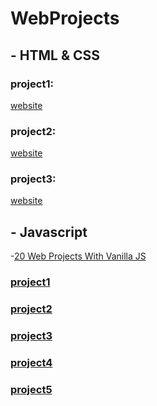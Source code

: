 # WebProjects
<!-- web projects -->

## - HTML & CSS

### project1:
<!-- [Repo](https://github.com/SaadMu7ammad/template1_ElzeroWebSchool)<br> -->
[website](https://saadmu7ammad.github.io/template1_ElzeroWebSchool/#portfolio)


### project2:
<!-- [Repo](https://github.com/SaadMu7ammad/template2_ElzeroWebSchool)<br> -->
[website](https://saadmu7ammad.github.io/template2_ElzeroWebSchool/)


### project3:
<!-- [repo](https://github.com/SaadMu7ammad/project3-appie)<br> -->
[website](https://saadmu7ammad.github.io/project3-appie/)


## - Javascript
-[20 Web Projects With Vanilla JS](https://github.com/SaadMu7ammad/20Projects_js)

### [project1](https://saadmu7ammad.github.io/exchange_rate/)

### [project2](https://saadmu7ammad.github.io/quran_search/)

### [project3](https://saadmu7ammad.github.io/memory_cards_game/)

### [project4](https://saadmu7ammad.github.io/quran_player/)


### [project5](https://saadmu7ammad.github.io/hangman_game/)
